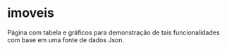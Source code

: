 # imoveis
Página com tabela e gráficos para demonstração de tais funcionalidades com base em uma fonte de dados Json.
